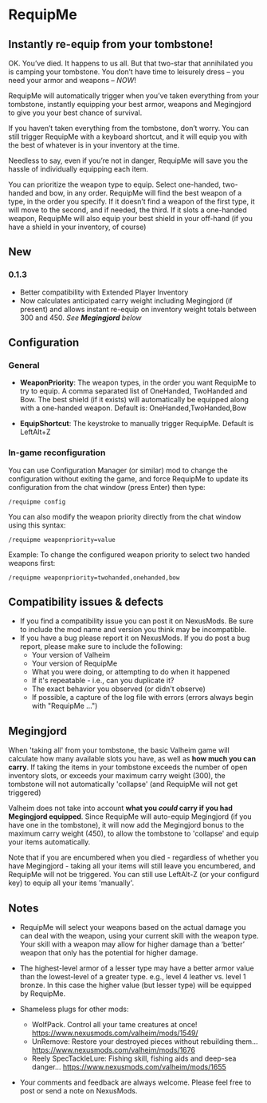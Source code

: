 # RequipMe

## Instantly re-equip from your tombstone! 

OK. You’ve died. It happens to us all. But that two-star that annihilated you is camping your tombstone. You don’t have time to leisurely dress – you need your armor and weapons – _NOW_!

RequipMe will automatically trigger when you’ve taken everything from your tombstone, instantly equipping your best armor, weapons and Megingjord to give you your best chance of survival.

If you haven’t taken everything from the tombstone, don’t worry. You can still trigger RequipMe with a keyboard shortcut, and it will equip you with the best of whatever is in your inventory at the time. 

Needless to say, even if you’re not in danger, RequipMe will save you the hassle of individually equipping each item.

You can prioritize the weapon type to equip. Select one-handed, two-handed and bow, in any order. RequipMe will find the best weapon of a type, in the order you specify. If it doesn’t find a weapon of the first type, it will move to the second, and if needed, the third. If it slots a one-handed weapon, RequipMe will also equip your best shield in your off-hand (if you have a shield in your inventory, of course)

## New

### 0.1.3

- Better compatibility with Extended Player Inventory
- Now calculates anticipated carry weight including Megingjord (if present) and allows instant re-equip on inventory weight totals between 300 and 450. _See **Megingjord** below_

## Configuration

### General

- **WeaponPriority**: The weapon types, in the order you want RequipMe to try to equip. A comma separated list of OneHanded, TwoHanded and Bow. The best shield (if it exists) will automatically be equipped along with a one-handed weapon. Default is: OneHanded,TwoHanded,Bow

- **EquipShortcut**: The keystroke to manually trigger RequipMe. Default is LeftAlt+Z

### In-game reconfiguration

You can use Configuration Manager (or similar) mod to change the configuration without exiting the game, and force RequipMe to update its configuration from the chat window (press Enter) then type:

    /requipme config 

You can also modify the weapon priority directly from the chat window using this syntax:

    /requipme weaponpriority=value

Example: To change the configured weapon priority to select two handed weapons first:

    /requipme weaponpriority=twohanded,onehanded,bow

## Compatibility issues & defects

- If you find a compatibility issue you can post it on NexusMods. Be sure to include the mod name and version you think may be incompatible.
- If you have a bug please report it on NexusMods. If you do post a bug report, please make sure to include the following:
    - Your version of Valheim
    - Your version of RequipMe
    - What you were doing, or attempting to do when it happened
    - If it's repeatable - i.e., can you duplicate it?
    - The exact behavior you observed (or didn't observe)
    - If possible, a capture of the log file with errors (errors always begin with "RequipMe ...")


## Megingjord

When 'taking all' from your tombstone, the basic Valheim game will calculate how many available slots you have, as well as **how much you can carry**. If taking the items in your tombstone exceeds the number of open inventory slots, or exceeds your maximum carry weight (300), the tombstone will not automatically 'collapse' (and RequipMe will not get triggered)

Valheim does not take into account **what you _could_ carry if you had Megingjord equipped**. Since RequipMe will auto-equip Megingjord (if you have one in the tombstone), it will now add the Megingjord bonus to the maximum carry weight (450), to allow the tombstone to 'collapse' and equip your items automatically.

Note that if you are encumbered when you died - regardless of whether you have Megingjord - taking all your items will still leave you encumbered, and RequipMe will not be triggered. You can still use LeftAlt-Z (or your configurd key) to equip all your items 'manually'.

## Notes

- RequipMe will select your weapons based on the actual damage you can deal with the weapon, using your current skill with the weapon type. Your skill with a weapon may allow for higher damage than a ‘better’ weapon that only has the potential for higher damage. 

- The highest-level armor of a lesser type may have a better armor value than the lowest-level of a greater type. e.g., level 4 leather vs. level 1 bronze. In this case the higher value (but lesser type) will be equipped by RequipMe.

- Shameless plugs for other mods: 

	- WolfPack. Control all your tame creatures at once! https://www.nexusmods.com/valheim/mods/1549/
    - UnRemove: Restore your destroyed pieces without rebuilding them... https://www.nexusmods.com/valheim/mods/1676
	- Reely SpecTackleLure: Fishing skill, fishing aids and deep-sea danger... https://www.nexusmods.com/valheim/mods/1655

- Your comments and feedback are always welcome. Please feel free to post or send a note on NexusMods.